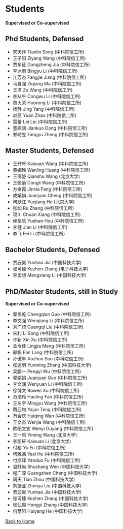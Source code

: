 # Students
**Supervised or Co-supervised**

## Phd Students, Defensed
- 宋天林 Tianlin Song (中科院信工所)
- 王子阳 Ziyang Wang (中科院信工所)
- 贾东征 Dongzheng Jia (中科院信工所)
- 李冰雨 Bingyu Li (中科院信工所)
- 江芳杰 Fangjie Jiang (中科院信工所)
- 马自强 Ziqiang Ma (中科院信工所)
- 王泽 Ze Wang (中科院信工所)
- 李从午 Congwu Li (中科院信工所)
- 黎火荣 Huorong Li (中科院信工所)
- 杨静 Jing Yang (中科院信工所)
- 赵原 Yuan Zhao (中科院信工所)
- 雷蕾 Lei Lei (中科院信工所)
- 董建阔 Jiankuo Dong (中科院信工所)
- 郑昉昱 Fangyu Zheng (中科院信工所)

## Master Students, Defensed
- 王开轩 Kaixuan Wang (中科院信工所)
- 黄婉玲 Wanling Huang (中科院信工所)
- 王倩舒 Qianshu Wang (北京大学)
- 王聪丽 Congli Wang (中科院信工所)
- 方金霞 Jinxia Fang (中科院信工所)
- 成娟娟 Juanjuan Cheng (中科院信工所)
- 何跃江 Yuejiang He (北京大学)
- 张如 Ru Zhang (中科院信工所)
- 项川 Chuan Xiang (中科院信工所)
- 侯岳晗 Yuehan Hou (中科院信工所)
- 李健 Jian Li (中科院信工所)
- 李飞 Fei Li (中科院信工所)

## Bachelor Students, Defensed
- 贾云昊 Yunhao Jia (中国科技大学)
- 张可臻 Kezhen Zhang (电子科技大学)
- 李孟想 Mengxiang Li (中国科技大学)

## PhD/Master Students, still in Study
**Supervised or Co-supervised**
- 郭丞乾 Chengqian Guo (中科院信工所)
- 李文强 Wenqiang Li (中科院信工所)
- 刘广祺 Guangqi Liu (中科院信工所)
- 宋利 Li Song (中科院信工所)
- 许新 Xin Xu (中科院信工所)
- 孟令佳 Lingjia Meng (中科院信工所)
- 郎帆 Fan Lang (中科院信工所)
- 孙傲卓 Aozhuo Sun (中科院信工所)
- 张运明 Yunming Zhang (中国科技大学)
- 吴鹏一 Pengyi Wu (中科院信工所)
- 郭娟娟 Juanjuan Guo (中科院信工所)
- 李文渊 Wenyuan Li (中科院信工所)
- 徐博文 Bowen Xu (中科院信工所)
- 范浩玲 Haoling Fan (中科院信工所)
- 王名宇 Mingyu Wang (中科院信工所)
- 腾亚均 Yajun Teng (中科院信工所)
- 万会庆 Huiqing Wan (中科院信工所)
- 王文杰 Wenjie Wang (中科院信工所)
- 欧阳文宜 Wenyi Ouyang (中科院信工所)
- 王一鸣 Yiming Wang (北京大学)
- 李凯轩 Kaixuan Li (北京大学)
- 付裕 Yu Fu (中科院信工所)
- 何雅茜 Yaxi He (中科院信工所)
- 付彦铎 Yanduo Fu (中科院信工所)
- 温舒尚 Shushang Wen (中国科技大学)
- 程广深 Guangshen Cheng (中国科技大学)
- 周天 Tian Zhou (中国科技大学)
- 刘振亚 Zhenya Liu (中国科技大学)
- 贾云昊 Yunhao Jia (中国科技大学)
- 张可臻 Kezhen Zhang (中国科技大学)
- 张弘毅 Hongyi Zhang (中国科技大学)
- 何慧阳 Huiyang He (中国科技大学)

[Back to Home](./index.html)

